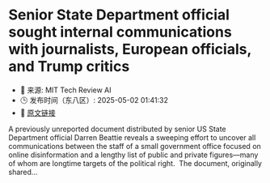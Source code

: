 # Senior State Department official sought internal communications with journalists, European officials, and Trump critics
- 📅 来源: MIT Tech Review AI
- 🕒 发布时间（东八区）: 2025-05-02 01:41:32
- 🔗 [原文链接](https://www.technologyreview.com/2025/05/01/1115988/senior-state-department-official-sought-internal-communications-with-journalists-european-officials-and-trump-critics/)

A previously unreported document distributed by senior US State Department official Darren Beattie reveals a sweeping effort to uncover all communications between the staff of a small government office focused on online disinformation and a lengthy list of public and private figures—many of whom are longtime targets of the political right.&#160; The document, originally shared&#8230;